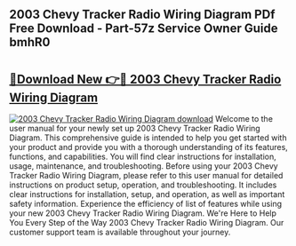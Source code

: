 ## 2003 Chevy Tracker Radio Wiring Diagram PDf Free Download - Part-57z Service Owner Guide bmhR0

# <h2><a href="http://dfn6pe.blite.top/?on=2003+Chevy+Tracker+Radio+Wiring+Diagram">🔗Download New 👉🔴 2003 Chevy Tracker Radio Wiring Diagram</a></h2>

[![2003 Chevy Tracker Radio Wiring Diagram download](https://i.imgur.com/lujVjoI.png)](http://dfn6pe.blite.top/?on=2003+Chevy+Tracker+Radio+Wiring+Diagram)
Welcome to the user manual for your newly set up 2003 Chevy Tracker Radio Wiring Diagram. This comprehensive guide is intended to help you get started with your product and provide you with a thorough understanding of its features, functions, and capabilities. You will find clear instructions for installation, usage, maintenance, and troubleshooting. Before using your 2003 Chevy Tracker Radio Wiring Diagram, please refer to this user manual for detailed instructions on product setup, operation, and troubleshooting. It includes clear instructions for installation, setup, and operation, as well as important safety information. Experience the efficiency of list of features while using your new 2003 Chevy Tracker Radio Wiring Diagram. We're Here to Help You Every Step of the Way 2003 Chevy Tracker Radio Wiring Diagram. Our customer support team is available throughout your journey.
